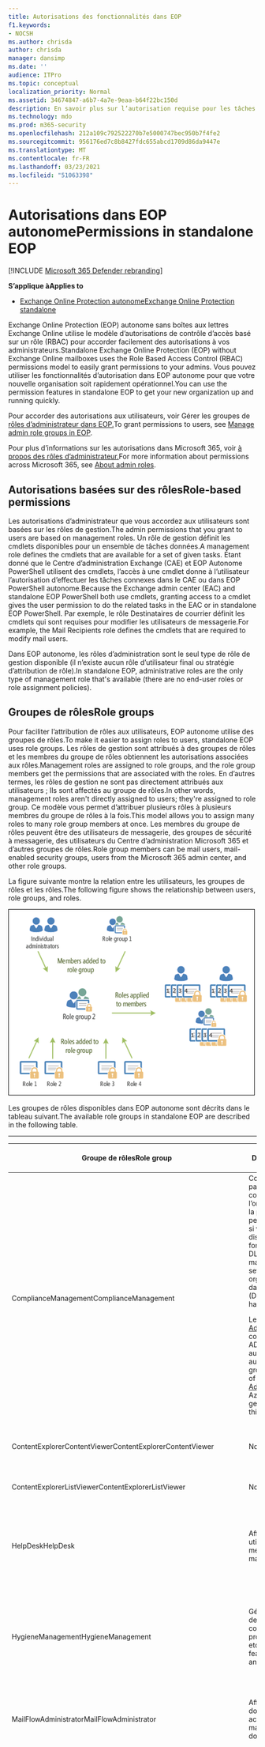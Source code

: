 ```yaml
---
title: Autorisations des fonctionnalités dans EOP
f1.keywords:
- NOCSH
ms.author: chrisda
author: chrisda
manager: dansimp
ms.date: ''
audience: ITPro
ms.topic: conceptual
localization_priority: Normal
ms.assetid: 34674847-a6b7-4a7e-9eaa-b64f22bc150d
description: En savoir plus sur l’autorisation requise pour les tâches dans Exchange Online Protection autonome
ms.technology: mdo
ms.prod: m365-security
ms.openlocfilehash: 212a109c792522270b7e5000747bec950b7f4fe2
ms.sourcegitcommit: 956176ed7c8b8427fdc655abcd1709d86da9447e
ms.translationtype: MT
ms.contentlocale: fr-FR
ms.lasthandoff: 03/23/2021
ms.locfileid: "51063398"
---
```

# <a name="permissions-in-standalone-eop"></a><span data-ttu-id="e8ebd-103">Autorisations dans EOP autonome</span><span class="sxs-lookup"><span data-stu-id="e8ebd-103">Permissions in standalone EOP</span></span>

[!INCLUDE [Microsoft 365 Defender rebranding](../includes/microsoft-defender-for-office.md)]

<span data-ttu-id="e8ebd-104">**S’applique à**</span><span class="sxs-lookup"><span data-stu-id="e8ebd-104">**Applies to**</span></span>
-  [<span data-ttu-id="e8ebd-105">Exchange Online Protection autonome</span><span class="sxs-lookup"><span data-stu-id="e8ebd-105">Exchange Online Protection standalone</span></span>](exchange-online-protection-overview.md)

<span data-ttu-id="e8ebd-106">Exchange Online Protection (EOP) autonome sans boîtes aux lettres Exchange Online utilise le modèle d’autorisations de contrôle d’accès basé sur un rôle (RBAC) pour accorder facilement des autorisations à vos administrateurs.</span><span class="sxs-lookup"><span data-stu-id="e8ebd-106">Standalone Exchange Online Protection (EOP) without Exchange Online mailboxes uses the Role Based Access Control (RBAC) permissions model to easily grant permissions to your admins.</span></span> <span data-ttu-id="e8ebd-107">Vous pouvez utiliser les fonctionnalités d’autorisation dans EOP autonome pour que votre nouvelle organisation soit rapidement opérationnel.</span><span class="sxs-lookup"><span data-stu-id="e8ebd-107">You can use the permission features in standalone EOP to get your new organization up and running quickly.</span></span>

<span data-ttu-id="e8ebd-108">Pour accorder des autorisations aux utilisateurs, voir Gérer les groupes de [rôles d’administrateur dans EOP.](manage-admin-role-group-permissions-in-eop.md)</span><span class="sxs-lookup"><span data-stu-id="e8ebd-108">To grant permissions to users, see [Manage admin role groups in EOP](manage-admin-role-group-permissions-in-eop.md).</span></span>

<span data-ttu-id="e8ebd-109">Pour plus d’informations sur les autorisations dans Microsoft 365, voir [à propos des rôles d’administrateur.](../../admin/add-users/about-admin-roles.md)</span><span class="sxs-lookup"><span data-stu-id="e8ebd-109">For more information about permissions across Microsoft 365, see [About admin roles](../../admin/add-users/about-admin-roles.md).</span></span>

## <a name="role-based-permissions"></a><span data-ttu-id="e8ebd-110">Autorisations basées sur des rôles</span><span class="sxs-lookup"><span data-stu-id="e8ebd-110">Role-based permissions</span></span>

<span data-ttu-id="e8ebd-111">Les autorisations d’administrateur que vous accordez aux utilisateurs sont basées sur les rôles de gestion.</span><span class="sxs-lookup"><span data-stu-id="e8ebd-111">The admin permissions that you grant to users are based on management roles.</span></span> <span data-ttu-id="e8ebd-112">Un rôle de gestion définit les cmdlets disponibles pour un ensemble de tâches données.</span><span class="sxs-lookup"><span data-stu-id="e8ebd-112">A management role defines the cmdlets that are available for a set of given tasks.</span></span> <span data-ttu-id="e8ebd-113">Étant donné que le Centre d’administration Exchange (CAE) et EOP Autonome PowerShell utilisent des cmdlets, l’accès à une cmdlet donne à l’utilisateur l’autorisation d’effectuer les tâches connexes dans le CAE ou dans EOP PowerShell autonome.</span><span class="sxs-lookup"><span data-stu-id="e8ebd-113">Because the Exchange admin center (EAC) and standalone EOP PowerShell both use cmdlets, granting access to a cmdlet gives the user permission to do the related tasks in the EAC or in standalone EOP PowerShell.</span></span> <span data-ttu-id="e8ebd-114">Par exemple, le rôle Destinataires de courrier définit les cmdlets qui sont requises pour modifier les utilisateurs de messagerie.</span><span class="sxs-lookup"><span data-stu-id="e8ebd-114">For example, the Mail Recipients role defines the cmdlets that are required to modify mail users.</span></span>

<span data-ttu-id="e8ebd-115">Dans EOP autonome, les rôles d’administration sont le seul type de rôle de gestion disponible (il n’existe aucun rôle d’utilisateur final ou stratégie d’attribution de rôle).</span><span class="sxs-lookup"><span data-stu-id="e8ebd-115">In standalone EOP, administrative roles are the only type of management role that's available (there are no end-user roles or role assignment policies).</span></span>

## <a name="role-groups"></a><span data-ttu-id="e8ebd-116">Groupes de rôles</span><span class="sxs-lookup"><span data-stu-id="e8ebd-116">Role groups</span></span>

<span data-ttu-id="e8ebd-117">Pour faciliter l’attribution de rôles aux utilisateurs, EOP autonome utilise des groupes de rôles.</span><span class="sxs-lookup"><span data-stu-id="e8ebd-117">To make it easier to assign roles to users, standalone EOP uses role groups.</span></span> <span data-ttu-id="e8ebd-118">Les rôles de gestion sont attribués à des groupes de rôles et les membres du groupe de rôles obtiennent les autorisations associées aux rôles.</span><span class="sxs-lookup"><span data-stu-id="e8ebd-118">Management roles are assigned to role groups, and the role group members get the permissions that are associated with the roles.</span></span> <span data-ttu-id="e8ebd-119">En d’autres termes, les rôles de gestion ne sont pas directement attribués aux utilisateurs ; Ils sont affectés au groupe de rôles.</span><span class="sxs-lookup"><span data-stu-id="e8ebd-119">In other words, management roles aren't directly assigned to users; they're assigned to role group.</span></span> <span data-ttu-id="e8ebd-120">Ce modèle vous permet d’attribuer plusieurs rôles à plusieurs membres du groupe de rôles à la fois.</span><span class="sxs-lookup"><span data-stu-id="e8ebd-120">This model allows you to assign many roles to many role group members at once.</span></span> <span data-ttu-id="e8ebd-121">Les membres du groupe de rôles peuvent être des utilisateurs de messagerie, des groupes de sécurité à messagerie, des utilisateurs du Centre d’administration Microsoft 365 et d’autres groupes de rôles.</span><span class="sxs-lookup"><span data-stu-id="e8ebd-121">Role group members can be mail users, mail-enabled security groups, users from the Microsoft 365 admin center, and other role groups.</span></span>

<span data-ttu-id="e8ebd-122">La figure suivante montre la relation entre les utilisateurs, les groupes de rôles et les rôles.</span><span class="sxs-lookup"><span data-stu-id="e8ebd-122">The following figure shows the relationship between users, role groups, and roles.</span></span>

![Relations des rôles, des groupes de rôles et des membres](../../media/ITPro_Security_RBAC_EXO_SimplifiedRoleGroupRelationship.png)

<span data-ttu-id="e8ebd-124">Les groupes de rôles disponibles dans EOP autonome sont décrits dans le tableau suivant.</span><span class="sxs-lookup"><span data-stu-id="e8ebd-124">The available role groups in standalone EOP are described in the following table.</span></span>

****

|<span data-ttu-id="e8ebd-125">Groupe de rôles</span><span class="sxs-lookup"><span data-stu-id="e8ebd-125">Role group</span></span>|<span data-ttu-id="e8ebd-126">Description</span><span class="sxs-lookup"><span data-stu-id="e8ebd-126">Description</span></span>|<span data-ttu-id="e8ebd-127">Rôles par défaut attribués</span><span class="sxs-lookup"><span data-stu-id="e8ebd-127">Default roles assigned</span></span>|
|---|---|---|
|<span data-ttu-id="e8ebd-128">ComplianceManagement</span><span class="sxs-lookup"><span data-stu-id="e8ebd-128">ComplianceManagement</span></span>|<span data-ttu-id="e8ebd-129">Configurez et gérez les paramètres de conformité au sein de l’organisation, y compris la protection contre la perte de données (DLP) si votre abonnement dispose de fonctionnalités DLP.</span><span class="sxs-lookup"><span data-stu-id="e8ebd-129">Configure and manage compliance settings within the organization, including data loss prevention (DLP) if your subscription has DLP capabilities.</span></span> <p> <span data-ttu-id="e8ebd-130">Les membres du [rôle Administrateur de](/azure/active-directory/users-groups-roles/directory-assign-admin-roles#compliance-administrator) conformité dans Azure AD obtiennent automatiquement les autorisations de ce groupe de rôles.</span><span class="sxs-lookup"><span data-stu-id="e8ebd-130">Members of the [Compliance Administrator](/azure/active-directory/users-groups-roles/directory-assign-admin-roles#compliance-administrator) role in Azure AD automatically get the permissions of this role group.</span></span>|<span data-ttu-id="e8ebd-131">Journaux d’audit</span><span class="sxs-lookup"><span data-stu-id="e8ebd-131">Audit Logs</span></span> <p> <span data-ttu-id="e8ebd-132">Administration de la conformité</span><span class="sxs-lookup"><span data-stu-id="e8ebd-132">Compliance Administration</span></span> <p> <span data-ttu-id="e8ebd-133">Gestion des droits relatifs à l’information</span><span class="sxs-lookup"><span data-stu-id="e8ebd-133">Information Rights Management</span></span> <p> <span data-ttu-id="e8ebd-134">Gestion de la rétention</span><span class="sxs-lookup"><span data-stu-id="e8ebd-134">Retention Management</span></span> <p> <span data-ttu-id="e8ebd-135">Journaux d'audit en affichage seul</span><span class="sxs-lookup"><span data-stu-id="e8ebd-135">View-Only Audit Logs</span></span> <p> <span data-ttu-id="e8ebd-136">Afficher uniquement la configuration</span><span class="sxs-lookup"><span data-stu-id="e8ebd-136">View-Only Configuration</span></span> <p> <span data-ttu-id="e8ebd-137">Afficher uniquement les destinataires</span><span class="sxs-lookup"><span data-stu-id="e8ebd-137">View-Only Recipients</span></span>|
|<span data-ttu-id="e8ebd-138">ContentExplorerContentViewer</span><span class="sxs-lookup"><span data-stu-id="e8ebd-138">ContentExplorerContentViewer</span></span>|<span data-ttu-id="e8ebd-139">Non utilisé.</span><span class="sxs-lookup"><span data-stu-id="e8ebd-139">Not used.</span></span>|<span data-ttu-id="e8ebd-140">Visionneuse de contenu de classification des données</span><span class="sxs-lookup"><span data-stu-id="e8ebd-140">Data Classification Content Viewer</span></span>|
|<span data-ttu-id="e8ebd-141">ContentExplorerListViewer</span><span class="sxs-lookup"><span data-stu-id="e8ebd-141">ContentExplorerListViewer</span></span>|<span data-ttu-id="e8ebd-142">Non utilisé.</span><span class="sxs-lookup"><span data-stu-id="e8ebd-142">Not used.</span></span>|<span data-ttu-id="e8ebd-143">Visionneuse de listes de classification des données</span><span class="sxs-lookup"><span data-stu-id="e8ebd-143">Data Classification List Viewer</span></span>|
|<span data-ttu-id="e8ebd-144">HelpDesk</span><span class="sxs-lookup"><span data-stu-id="e8ebd-144">HelpDesk</span></span>|<span data-ttu-id="e8ebd-145">Afficher et gérer les utilisateurs de messagerie.</span><span class="sxs-lookup"><span data-stu-id="e8ebd-145">View and manage mail users.</span></span>|<span data-ttu-id="e8ebd-146">Réinitialiser le mot de passe</span><span class="sxs-lookup"><span data-stu-id="e8ebd-146">Reset Password</span></span> <p> <span data-ttu-id="e8ebd-147">Options utilisateur</span><span class="sxs-lookup"><span data-stu-id="e8ebd-147">User Options</span></span> <p> <span data-ttu-id="e8ebd-148">Afficher uniquement les destinataires</span><span class="sxs-lookup"><span data-stu-id="e8ebd-148">View-Only Recipients</span></span>|
|<span data-ttu-id="e8ebd-149">HygieneManagement</span><span class="sxs-lookup"><span data-stu-id="e8ebd-149">HygieneManagement</span></span>|<span data-ttu-id="e8ebd-150">Gérer les fonctionnalités de protection (anti-courrier indésirable, anti-programme malveillant, etc.).</span><span class="sxs-lookup"><span data-stu-id="e8ebd-150">Manage protection features (anti-spam, anti-malware, etc.).</span></span>|<span data-ttu-id="e8ebd-151">Hygiène de transport</span><span class="sxs-lookup"><span data-stu-id="e8ebd-151">Transport Hygiene</span></span> <p> <span data-ttu-id="e8ebd-152">Afficher uniquement la configuration</span><span class="sxs-lookup"><span data-stu-id="e8ebd-152">View-Only Configuration</span></span> <p> <span data-ttu-id="e8ebd-153">Afficher uniquement les destinataires</span><span class="sxs-lookup"><span data-stu-id="e8ebd-153">View-Only Recipients</span></span>|
|<span data-ttu-id="e8ebd-154">MailFlowAdministrator</span><span class="sxs-lookup"><span data-stu-id="e8ebd-154">MailFlowAdministrator</span></span>|<span data-ttu-id="e8ebd-155">Afficher et gérer les domaines et connecteurs acceptés</span><span class="sxs-lookup"><span data-stu-id="e8ebd-155">View and manage accepted domains and connectors</span></span>|<span data-ttu-id="e8ebd-156">Domaines distants et acceptés</span><span class="sxs-lookup"><span data-stu-id="e8ebd-156">Remote and Accepted Domains</span></span> <p> <span data-ttu-id="e8ebd-157">Afficher uniquement les destinataires</span><span class="sxs-lookup"><span data-stu-id="e8ebd-157">View-Only Recipients</span></span>|
|<span data-ttu-id="e8ebd-158">OrganizationManagement</span><span class="sxs-lookup"><span data-stu-id="e8ebd-158">OrganizationManagement</span></span>|<span data-ttu-id="e8ebd-159">Accès administrateur à l’ensemble de l’organisation et possibilité d’effectuer presque n’importe quelle tâche.</span><span class="sxs-lookup"><span data-stu-id="e8ebd-159">Admin access to the entire organization and the ability to perform almost any task.</span></span> <p> <span data-ttu-id="e8ebd-160">Les membres du [rôle Administrateur général](/azure/active-directory/users-groups-roles/directory-assign-admin-roles#global-administrator--company-administrator) dans Azure AD obtiennent automatiquement les autorisations de ce groupe de rôles.</span><span class="sxs-lookup"><span data-stu-id="e8ebd-160">Members of the [Global Administrator](/azure/active-directory/users-groups-roles/directory-assign-admin-roles#global-administrator--company-administrator) role in Azure AD automatically get the permissions of this role group.</span></span> <p> <span data-ttu-id="e8ebd-161">**Important**: étant donné que le groupe de rôles OrganizationManagement est un rôle puissant, seuls les utilisateurs qui effectuent des tâches administratives au niveau de l’organisation doivent être membres de ce groupe de rôles.</span><span class="sxs-lookup"><span data-stu-id="e8ebd-161">**Important**: Because the OrganizationManagement role group is a powerful role, only users that perform organizational-level administrative tasks should be members of this role group.</span></span>|<span data-ttu-id="e8ebd-162">AntiMalware</span><span class="sxs-lookup"><span data-stu-id="e8ebd-162">AntiMalware</span></span> <p> <span data-ttu-id="e8ebd-163">AntiSpam</span><span class="sxs-lookup"><span data-stu-id="e8ebd-163">AntiSpam</span></span> <p> <span data-ttu-id="e8ebd-164">Journaux d’audit</span><span class="sxs-lookup"><span data-stu-id="e8ebd-164">Audit Logs</span></span> <p> <span data-ttu-id="e8ebd-165">Administrateur de conformité</span><span class="sxs-lookup"><span data-stu-id="e8ebd-165">Compliance Administrator</span></span> <p> <span data-ttu-id="e8ebd-166">Groupes de distribution dynamique</span><span class="sxs-lookup"><span data-stu-id="e8ebd-166">Distribution Groups</span></span> <p> <span data-ttu-id="e8ebd-167">Gestion des droits relatifs à l’information</span><span class="sxs-lookup"><span data-stu-id="e8ebd-167">Information Rights Management</span></span> <p> <span data-ttu-id="e8ebd-168">Création de destinataires de message</span><span class="sxs-lookup"><span data-stu-id="e8ebd-168">Mail Recipient Creation</span></span> <p> <span data-ttu-id="e8ebd-169">Destinataires de message</span><span class="sxs-lookup"><span data-stu-id="e8ebd-169">Mail Recipients</span></span> <p> <span data-ttu-id="e8ebd-170">Suivi de messages</span><span class="sxs-lookup"><span data-stu-id="e8ebd-170">Message Tracking</span></span> <p> <span data-ttu-id="e8ebd-171">Migration</span><span class="sxs-lookup"><span data-stu-id="e8ebd-171">Migration</span></span> <p> <span data-ttu-id="e8ebd-172">Accès au client de l’organisation</span><span class="sxs-lookup"><span data-stu-id="e8ebd-172">Organization Client Access</span></span> <p> <span data-ttu-id="e8ebd-173">Configuration de l’organisation</span><span class="sxs-lookup"><span data-stu-id="e8ebd-173">Organization Configuration</span></span> <p> <span data-ttu-id="e8ebd-174">Paramètres de transport de l’organisation</span><span class="sxs-lookup"><span data-stu-id="e8ebd-174">Organization Transport Settings</span></span> <p> <span data-ttu-id="e8ebd-175">Quarantaine</span><span class="sxs-lookup"><span data-stu-id="e8ebd-175">Quarantine</span></span> <p> <span data-ttu-id="e8ebd-176">Stratégies de destinataire</span><span class="sxs-lookup"><span data-stu-id="e8ebd-176">Recipient Policies</span></span> <p> <span data-ttu-id="e8ebd-177">Domaines distants et acceptés</span><span class="sxs-lookup"><span data-stu-id="e8ebd-177">Remote and Accepted Domains</span></span> <p> <span data-ttu-id="e8ebd-178">Réinitialiser le mot de passe</span><span class="sxs-lookup"><span data-stu-id="e8ebd-178">Reset Password</span></span> <p> <span data-ttu-id="e8ebd-179">Gestion de la rétention</span><span class="sxs-lookup"><span data-stu-id="e8ebd-179">Retention Management</span></span> <p> <span data-ttu-id="e8ebd-180">Gestion des rôles</span><span class="sxs-lookup"><span data-stu-id="e8ebd-180">Role Management</span></span> <p> <span data-ttu-id="e8ebd-181">Administrateur de sécurité</span><span class="sxs-lookup"><span data-stu-id="e8ebd-181">Security Administrator</span></span> <p> <span data-ttu-id="e8ebd-182">Création et appartenance à un groupe de sécurité</span><span class="sxs-lookup"><span data-stu-id="e8ebd-182">Security Group Creation and Membership</span></span> <p> <span data-ttu-id="e8ebd-183">Lecteur de sécurité</span><span class="sxs-lookup"><span data-stu-id="e8ebd-183">Security Reader</span></span> <p> <span data-ttu-id="e8ebd-184">Administrateur d’étiquette de niveau de sensibilité</span><span class="sxs-lookup"><span data-stu-id="e8ebd-184">Sensitivity Label Administrator</span></span> <p> <span data-ttu-id="e8ebd-185">Surveillance</span><span class="sxs-lookup"><span data-stu-id="e8ebd-185">Supervision</span></span> <p> <span data-ttu-id="e8ebd-186">Hygiène de transport</span><span class="sxs-lookup"><span data-stu-id="e8ebd-186">Transport Hygiene</span></span> <p> <span data-ttu-id="e8ebd-187">Règles de transport</span><span class="sxs-lookup"><span data-stu-id="e8ebd-187">Transport Rules</span></span> <p> <span data-ttu-id="e8ebd-188">Options utilisateur</span><span class="sxs-lookup"><span data-stu-id="e8ebd-188">User Options</span></span> <p> <span data-ttu-id="e8ebd-189">View-Only anti-programme malveillant</span><span class="sxs-lookup"><span data-stu-id="e8ebd-189">View-Only AntiMalware</span></span> <p> <span data-ttu-id="e8ebd-190">View-Only AntiSpam</span><span class="sxs-lookup"><span data-stu-id="e8ebd-190">View-Only AntiSpam</span></span> <p> <span data-ttu-id="e8ebd-191">Journaux d'audit en affichage seul</span><span class="sxs-lookup"><span data-stu-id="e8ebd-191">View-Only Audit Logs</span></span> <p> <span data-ttu-id="e8ebd-192">Afficher uniquement la configuration</span><span class="sxs-lookup"><span data-stu-id="e8ebd-192">View-Only Configuration</span></span> <p> <span data-ttu-id="e8ebd-193">View-Only quarantaine</span><span class="sxs-lookup"><span data-stu-id="e8ebd-193">View-Only Quarantine</span></span> <p> <span data-ttu-id="e8ebd-194">Afficher uniquement les destinataires</span><span class="sxs-lookup"><span data-stu-id="e8ebd-194">View-Only Recipients</span></span> <p> <span data-ttu-id="e8ebd-195">View-Only Threat Intelligence</span><span class="sxs-lookup"><span data-stu-id="e8ebd-195">View-Only Threat Intelligence</span></span>|
|<span data-ttu-id="e8ebd-196">QuarantineAdministrator</span><span class="sxs-lookup"><span data-stu-id="e8ebd-196">QuarantineAdministrator</span></span>|<span data-ttu-id="e8ebd-197">Gérer les messages mis en quarantaine pour tous les destinataires.</span><span class="sxs-lookup"><span data-stu-id="e8ebd-197">Manage quarantined messages for all recipients.</span></span>|<span data-ttu-id="e8ebd-198">Quarantaine</span><span class="sxs-lookup"><span data-stu-id="e8ebd-198">Quarantine</span></span>|
|<span data-ttu-id="e8ebd-199">RecipientManagement</span><span class="sxs-lookup"><span data-stu-id="e8ebd-199">RecipientManagement</span></span>|<span data-ttu-id="e8ebd-200">Créer, gérer et supprimer des objets destinataire dans l’organisation.</span><span class="sxs-lookup"><span data-stu-id="e8ebd-200">Create, manage, and remove recipient objects in the organization.</span></span>|<span data-ttu-id="e8ebd-201">Groupes de distribution dynamique</span><span class="sxs-lookup"><span data-stu-id="e8ebd-201">Distribution Groups</span></span> <p> <span data-ttu-id="e8ebd-202">Création de destinataires de message</span><span class="sxs-lookup"><span data-stu-id="e8ebd-202">Mail Recipient Creation</span></span> <p> <span data-ttu-id="e8ebd-203">Destinataires de message</span><span class="sxs-lookup"><span data-stu-id="e8ebd-203">Mail Recipients</span></span> <p> <span data-ttu-id="e8ebd-204">Suivi de messages</span><span class="sxs-lookup"><span data-stu-id="e8ebd-204">Message Tracking</span></span> <p> <span data-ttu-id="e8ebd-205">Migration</span><span class="sxs-lookup"><span data-stu-id="e8ebd-205">Migration</span></span> <p> <span data-ttu-id="e8ebd-206">Stratégies de destinataire</span><span class="sxs-lookup"><span data-stu-id="e8ebd-206">Recipient Policies</span></span> <p> <span data-ttu-id="e8ebd-207">Réinitialiser le mot de passe</span><span class="sxs-lookup"><span data-stu-id="e8ebd-207">Reset Password</span></span>|
|<span data-ttu-id="e8ebd-208">RecordsManagement</span><span class="sxs-lookup"><span data-stu-id="e8ebd-208">RecordsManagement</span></span>|<span data-ttu-id="e8ebd-209">Configurer les fonctionnalités de conformité, telles que les balises de stratégie de rétention, les classifications des messages et les règles de flux de messagerie (également appelées règles de transport).</span><span class="sxs-lookup"><span data-stu-id="e8ebd-209">Configure compliance features, such as retention policy tags, message classifications, and mail flow rules (also known as transport rules).</span></span>|<span data-ttu-id="e8ebd-210">Suivi de messages</span><span class="sxs-lookup"><span data-stu-id="e8ebd-210">Message Tracking</span></span> <p> <span data-ttu-id="e8ebd-211">Gestion de la rétention</span><span class="sxs-lookup"><span data-stu-id="e8ebd-211">Retention Management</span></span> <p> <span data-ttu-id="e8ebd-212">Règles de transport</span><span class="sxs-lookup"><span data-stu-id="e8ebd-212">Transport Rules</span></span>|
|<span data-ttu-id="e8ebd-213">SecurityAdministrator</span><span class="sxs-lookup"><span data-stu-id="e8ebd-213">SecurityAdministrator</span></span>|<span data-ttu-id="e8ebd-214">Configurez tous les aspects de la protection dans l’organisation (anti-courrier indésirable, anti-programme malveillant, anti-usurpation d’adresse, mise en quarantaine, etc.).</span><span class="sxs-lookup"><span data-stu-id="e8ebd-214">Configure all aspects of protection in the organization (anti-spam, anti-malware, anti-spoofing, quarantine, etc.).</span></span> <p> <span data-ttu-id="e8ebd-215">Les membres du [rôle Administrateur de](/azure/active-directory/users-groups-roles/directory-assign-admin-roles#security-administrator) la sécurité dans Azure AD obtiennent automatiquement les autorisations de ce groupe de rôles.</span><span class="sxs-lookup"><span data-stu-id="e8ebd-215">Members of the [Security Administrator](/azure/active-directory/users-groups-roles/directory-assign-admin-roles#security-administrator) role in Azure AD automatically get the permissions of this role group.</span></span>|<span data-ttu-id="e8ebd-216">AntiMalware</span><span class="sxs-lookup"><span data-stu-id="e8ebd-216">AntiMalware</span></span> <p> <span data-ttu-id="e8ebd-217">AntiSpam</span><span class="sxs-lookup"><span data-stu-id="e8ebd-217">AntiSpam</span></span> <p> <span data-ttu-id="e8ebd-218">Journaux d’audit</span><span class="sxs-lookup"><span data-stu-id="e8ebd-218">Audit Logs</span></span> <p> <span data-ttu-id="e8ebd-219">Quarantaine</span><span class="sxs-lookup"><span data-stu-id="e8ebd-219">Quarantine</span></span> <p> <span data-ttu-id="e8ebd-220">Administrateur de sécurité</span><span class="sxs-lookup"><span data-stu-id="e8ebd-220">Security Administrator</span></span> <p> <span data-ttu-id="e8ebd-221">Administrateur d’étiquette de niveau de sensibilité</span><span class="sxs-lookup"><span data-stu-id="e8ebd-221">Sensitivity Label Administrator</span></span> <p> <span data-ttu-id="e8ebd-222">View-Only anti-programme malveillant</span><span class="sxs-lookup"><span data-stu-id="e8ebd-222">View-Only AntiMalware</span></span> <p> <span data-ttu-id="e8ebd-223">View-Only AntiSpam</span><span class="sxs-lookup"><span data-stu-id="e8ebd-223">View-Only AntiSpam</span></span> <p> <span data-ttu-id="e8ebd-224">Journaux d'audit en affichage seul</span><span class="sxs-lookup"><span data-stu-id="e8ebd-224">View-Only Audit Logs</span></span> <p> <span data-ttu-id="e8ebd-225">View-Only quarantaine</span><span class="sxs-lookup"><span data-stu-id="e8ebd-225">View-Only Quarantine</span></span> <p> <span data-ttu-id="e8ebd-226">View-Only Threat Intelligence</span><span class="sxs-lookup"><span data-stu-id="e8ebd-226">View-Only Threat Intelligence</span></span>|
|<span data-ttu-id="e8ebd-227">SecurityReader</span><span class="sxs-lookup"><span data-stu-id="e8ebd-227">SecurityReader</span></span>|<span data-ttu-id="e8ebd-228">Accès en affichage seul à tous les aspects de la protection de l’organisation (anti-courrier indésirable, anti-programme malveillant, détection d’usurpation d’adresse, mise en quarantaine, etc.).</span><span class="sxs-lookup"><span data-stu-id="e8ebd-228">View-only access to all aspects of protection in the organization (anti-spam, anti-malware, anti-spoofing, quarantine, etc.).</span></span> <p> <span data-ttu-id="e8ebd-229">Les membres du [rôle Lecteur de](/azure/active-directory/users-groups-roles/directory-assign-admin-roles#security-reader) sécurité dans Azure AD obtiennent automatiquement les autorisations de ce groupe de rôles.</span><span class="sxs-lookup"><span data-stu-id="e8ebd-229">Members of the [Security Reader](/azure/active-directory/users-groups-roles/directory-assign-admin-roles#security-reader) role in Azure AD automatically get the permissions of this role group.</span></span>|<span data-ttu-id="e8ebd-230">Lecteur de sécurité</span><span class="sxs-lookup"><span data-stu-id="e8ebd-230">Security Reader</span></span> <p> <span data-ttu-id="e8ebd-231">View-Only anti-programme malveillant</span><span class="sxs-lookup"><span data-stu-id="e8ebd-231">View-Only AntiMalware</span></span> <p> <span data-ttu-id="e8ebd-232">View-Only AntiSpam</span><span class="sxs-lookup"><span data-stu-id="e8ebd-232">View-Only AntiSpam</span></span> <p> <span data-ttu-id="e8ebd-233">View-Only quarantaine</span><span class="sxs-lookup"><span data-stu-id="e8ebd-233">View-Only Quarantine</span></span> <p> <span data-ttu-id="e8ebd-234">View-Only Threat Intelligence</span><span class="sxs-lookup"><span data-stu-id="e8ebd-234">View-Only Threat Intelligence</span></span>|
|<span data-ttu-id="e8ebd-235">TenantAdmins</span><span class="sxs-lookup"><span data-stu-id="e8ebd-235">TenantAdmins</span></span>|<span data-ttu-id="e8ebd-236">L’appartenance à ce groupe de rôles est synchronisée entre les services et gérée de manière centralisée.</span><span class="sxs-lookup"><span data-stu-id="e8ebd-236">Membership in this role group is synchronized across services and managed centrally.</span></span> <span data-ttu-id="e8ebd-237">Par défaut, aucun rôle n’est attribué à ce groupe de rôles.</span><span class="sxs-lookup"><span data-stu-id="e8ebd-237">By default, this role group is not assigned any roles.</span></span> <span data-ttu-id="e8ebd-238">Toutefois, il sera membre du groupe de rôles Gestion de l’organisation et héritera de ces autorisations.</span><span class="sxs-lookup"><span data-stu-id="e8ebd-238">However, it will be a member of the Organization Management role group and will inherit those permissions.</span></span>|<span data-ttu-id="e8ebd-239">aucune</span><span class="sxs-lookup"><span data-stu-id="e8ebd-239">none</span></span>|
|<span data-ttu-id="e8ebd-240">ViewOnlyOrganizationManagement</span><span class="sxs-lookup"><span data-stu-id="e8ebd-240">ViewOnlyOrganizationManagement</span></span>|<span data-ttu-id="e8ebd-241">Afficher les objets destinataire, protection et configuration et leurs propriétés dans l’organisation.</span><span class="sxs-lookup"><span data-stu-id="e8ebd-241">View recipient, protection, and configuration objects and their properties in the organization.</span></span>|<span data-ttu-id="e8ebd-242">Administrateur de conformité</span><span class="sxs-lookup"><span data-stu-id="e8ebd-242">Compliance Administrator</span></span> <p> <span data-ttu-id="e8ebd-243">Administrateur de sécurité</span><span class="sxs-lookup"><span data-stu-id="e8ebd-243">Security Administrator</span></span> <p> <span data-ttu-id="e8ebd-244">Lecteur de sécurité</span><span class="sxs-lookup"><span data-stu-id="e8ebd-244">Security Reader</span></span> <p> <span data-ttu-id="e8ebd-245">Administrateur d’étiquette de niveau de sensibilité</span><span class="sxs-lookup"><span data-stu-id="e8ebd-245">Sensitivity Label Administrator</span></span> <p> <span data-ttu-id="e8ebd-246">Afficher uniquement la configuration</span><span class="sxs-lookup"><span data-stu-id="e8ebd-246">View-Only Configuration</span></span> <p> <span data-ttu-id="e8ebd-247">Afficher uniquement les destinataires</span><span class="sxs-lookup"><span data-stu-id="e8ebd-247">View-Only Recipients</span></span>|
|

<span data-ttu-id="e8ebd-248">Si vous travaillez dans une petite organisation qui ne compte que quelques administrateurs, vous devrez peut-être ajouter ces utilisateurs au groupe de rôles Gestion de l’organisation uniquement et vous n’aurez peut-être jamais besoin d’utiliser les autres groupes de rôles.</span><span class="sxs-lookup"><span data-stu-id="e8ebd-248">If you work in a small organization that has only a few admins, you might need to add those users to the Organization Management role group only, and you may never need to use the other role groups.</span></span> <span data-ttu-id="e8ebd-249">Si vous travaillez dans une organisation de grande taille, vous pouvez avoir des administrateurs qui effectuent des tâches spécifiques, telles que la configuration du destinataire.</span><span class="sxs-lookup"><span data-stu-id="e8ebd-249">If you work in a larger organization, you might have admins who perform specific tasks, such as recipient configuration.</span></span> <span data-ttu-id="e8ebd-250">Dans ce cas, vous pouvez ajouter un administrateur au groupe de rôles Gestion des destinataires et un autre administrateur au groupe de rôles Gestion de l’organisation.</span><span class="sxs-lookup"><span data-stu-id="e8ebd-250">In those cases, you might add one admin to the Recipient Management role group, and another admin to the Organization Management role group.</span></span> <span data-ttu-id="e8ebd-251">Ces administrateurs peuvent alors gérer leurs domaines spécifiques, mais ils ne sont pas autorisés à gérer les domaines dont ils ne sont pas responsables.</span><span class="sxs-lookup"><span data-stu-id="e8ebd-251">Those admins can then manage their specific areas, but they won't have permissions to manage areas they're not responsible for.</span></span>

<span data-ttu-id="e8ebd-252">Si les groupes de rôles intégrés dans Exchange Online ne correspondent pas à la fonction de vos administrateurs, vous pouvez créer des groupes de rôles y ajouter des rôles.</span><span class="sxs-lookup"><span data-stu-id="e8ebd-252">If the built-in role groups in Exchange Online don't match the job function of your administrators, you can create role groups and add roles to them.</span></span> <span data-ttu-id="e8ebd-253">Pour plus d’informations, voir [Gérer les groupes de rôles dans EOP autonome.](manage-admin-role-group-permissions-in-eop.md)</span><span class="sxs-lookup"><span data-stu-id="e8ebd-253">For more information, see [Manage role groups in standalone EOP](manage-admin-role-group-permissions-in-eop.md).</span></span>

## <a name="roles"></a><span data-ttu-id="e8ebd-254">Rôles</span><span class="sxs-lookup"><span data-stu-id="e8ebd-254">Roles</span></span>

<span data-ttu-id="e8ebd-255">Les rôles intégrés disponibles dans EOP autonome sont décrits dans le tableau suivant.</span><span class="sxs-lookup"><span data-stu-id="e8ebd-255">The built-in roles that are available in standalone EOP are described in the following table.</span></span>

****

|<span data-ttu-id="e8ebd-256">Role\*\*</span><span class="sxs-lookup"><span data-stu-id="e8ebd-256">Role\*\*</span></span>|<span data-ttu-id="e8ebd-257">Description</span><span class="sxs-lookup"><span data-stu-id="e8ebd-257">Description</span></span>|<span data-ttu-id="e8ebd-258">Attributions de groupe de rôles par défaut</span><span class="sxs-lookup"><span data-stu-id="e8ebd-258">Default role group assignments</span></span>|
|---|---|---|
|<span data-ttu-id="e8ebd-259">AntiMalware</span><span class="sxs-lookup"><span data-stu-id="e8ebd-259">AntiMalware</span></span>|<span data-ttu-id="e8ebd-260">Afficher et modifier la configuration et les rapports pour les fonctionnalités anti-programme malveillant.</span><span class="sxs-lookup"><span data-stu-id="e8ebd-260">View and modify the configuration and reports for anti-malware features.</span></span>|<span data-ttu-id="e8ebd-261">OrganizationManagement</span><span class="sxs-lookup"><span data-stu-id="e8ebd-261">OrganizationManagement</span></span> <p> <span data-ttu-id="e8ebd-262">SecurityAdministrator</span><span class="sxs-lookup"><span data-stu-id="e8ebd-262">SecurityAdministrator</span></span>|
|<span data-ttu-id="e8ebd-263">AntiSpam</span><span class="sxs-lookup"><span data-stu-id="e8ebd-263">AntiSpam</span></span>|<span data-ttu-id="e8ebd-264">Afficher et modifier la configuration et les rapports pour les fonctionnalités anti-courrier indésirable.</span><span class="sxs-lookup"><span data-stu-id="e8ebd-264">View and modify the configuration and reports for anti-spam features.</span></span>|<span data-ttu-id="e8ebd-265">OrganizationManagement</span><span class="sxs-lookup"><span data-stu-id="e8ebd-265">OrganizationManagement</span></span> <p> <span data-ttu-id="e8ebd-266">SecurityAdministrator</span><span class="sxs-lookup"><span data-stu-id="e8ebd-266">SecurityAdministrator</span></span>|
|<span data-ttu-id="e8ebd-267">Journaux d’audit</span><span class="sxs-lookup"><span data-stu-id="e8ebd-267">Audit Logs</span></span>|<span data-ttu-id="e8ebd-268">Recherchez le journal d’audit de l’administrateur et affichez les résultats.</span><span class="sxs-lookup"><span data-stu-id="e8ebd-268">Search the administrator audit log and view the results.</span></span>|<span data-ttu-id="e8ebd-269">ComplianceManagement</span><span class="sxs-lookup"><span data-stu-id="e8ebd-269">ComplianceManagement</span></span> <p> <span data-ttu-id="e8ebd-270">OrganizationManagement</span><span class="sxs-lookup"><span data-stu-id="e8ebd-270">OrganizationManagement</span></span> <p> <span data-ttu-id="e8ebd-271">SecurityAdministrator</span><span class="sxs-lookup"><span data-stu-id="e8ebd-271">SecurityAdministrator</span></span>|
|<span data-ttu-id="e8ebd-272">Administrateur de conformité<sup>\*</sup></span><span class="sxs-lookup"><span data-stu-id="e8ebd-272">Compliance Administrator<sup>\*</sup></span></span>||<span data-ttu-id="e8ebd-273">ComplianceManagement</span><span class="sxs-lookup"><span data-stu-id="e8ebd-273">ComplianceManagement</span></span> <p> <span data-ttu-id="e8ebd-274">OrganizationManagement</span><span class="sxs-lookup"><span data-stu-id="e8ebd-274">OrganizationManagement</span></span> <p> <span data-ttu-id="e8ebd-275">ViewOnlyOrganizationManagement</span><span class="sxs-lookup"><span data-stu-id="e8ebd-275">ViewOnlyOrganizationManagement</span></span>|
|<span data-ttu-id="e8ebd-276">Visionneuse de contenu de classification des données<sup>\*</sup></span><span class="sxs-lookup"><span data-stu-id="e8ebd-276">Data Classification Content Viewer<sup>\*</sup></span></span>||<span data-ttu-id="e8ebd-277">ContentExplorerContentViewer</span><span class="sxs-lookup"><span data-stu-id="e8ebd-277">ContentExplorerContentViewer</span></span>|
|<span data-ttu-id="e8ebd-278">Visionneuse de listes de classification des données<sup>\*</sup></span><span class="sxs-lookup"><span data-stu-id="e8ebd-278">Data Classification List Viewer<sup>\*</sup></span></span>||
|<span data-ttu-id="e8ebd-279">Groupes de distribution dynamique</span><span class="sxs-lookup"><span data-stu-id="e8ebd-279">Distribution Groups</span></span>|<span data-ttu-id="e8ebd-280">Créer et gérer tous les groupes de distribution, les groupes de sécurité à messagerie et les membres.</span><span class="sxs-lookup"><span data-stu-id="e8ebd-280">Create and manage all distribution groups, mail-enabled security groups, and members.</span></span>|<span data-ttu-id="e8ebd-281">OrganizationManagement</span><span class="sxs-lookup"><span data-stu-id="e8ebd-281">OrganizationManagement</span></span> <p> <span data-ttu-id="e8ebd-282">RecipientManagement</span><span class="sxs-lookup"><span data-stu-id="e8ebd-282">RecipientManagement</span></span>|
|<span data-ttu-id="e8ebd-283">Gestion des droits de l’information<sup>\*</sup></span><span class="sxs-lookup"><span data-stu-id="e8ebd-283">Information Rights Management<sup>\*</sup></span></span>||<span data-ttu-id="e8ebd-284">ComplianceManagement</span><span class="sxs-lookup"><span data-stu-id="e8ebd-284">ComplianceManagement</span></span> <p> <span data-ttu-id="e8ebd-285">OrganizationManagement</span><span class="sxs-lookup"><span data-stu-id="e8ebd-285">OrganizationManagement</span></span>|
|<span data-ttu-id="e8ebd-286">Création de destinataires de message</span><span class="sxs-lookup"><span data-stu-id="e8ebd-286">Mail Recipient Creation</span></span>|<span data-ttu-id="e8ebd-287">Créez et supprimez des utilisateurs de messagerie.</span><span class="sxs-lookup"><span data-stu-id="e8ebd-287">Create and remove mail users.</span></span>|<span data-ttu-id="e8ebd-288">OrganizationManagement</span><span class="sxs-lookup"><span data-stu-id="e8ebd-288">OrganizationManagement</span></span> <p> <span data-ttu-id="e8ebd-289">RecipientManagement</span><span class="sxs-lookup"><span data-stu-id="e8ebd-289">RecipientManagement</span></span>|
|<span data-ttu-id="e8ebd-290">Destinataires de message</span><span class="sxs-lookup"><span data-stu-id="e8ebd-290">Mail Recipients</span></span>|<span data-ttu-id="e8ebd-291">Modifier les utilisateurs de messagerie existants.</span><span class="sxs-lookup"><span data-stu-id="e8ebd-291">Modify existing mail users.</span></span>|<span data-ttu-id="e8ebd-292">OrganizationManagement</span><span class="sxs-lookup"><span data-stu-id="e8ebd-292">OrganizationManagement</span></span> <p> <span data-ttu-id="e8ebd-293">RecipientManagement</span><span class="sxs-lookup"><span data-stu-id="e8ebd-293">RecipientManagement</span></span>|
|<span data-ttu-id="e8ebd-294">Suivi des messages<sup>\*</sup></span><span class="sxs-lookup"><span data-stu-id="e8ebd-294">Message Tracking<sup>\*</sup></span></span>||<span data-ttu-id="e8ebd-295">OrganizationManagement</span><span class="sxs-lookup"><span data-stu-id="e8ebd-295">OrganizationManagement</span></span> <p> <span data-ttu-id="e8ebd-296">RecipientManagement</span><span class="sxs-lookup"><span data-stu-id="e8ebd-296">RecipientManagement</span></span> <p> <span data-ttu-id="e8ebd-297">Gestion des enregistrements</span><span class="sxs-lookup"><span data-stu-id="e8ebd-297">Records Management</span></span>|
|<span data-ttu-id="e8ebd-298">Migration<sup>\*</sup></span><span class="sxs-lookup"><span data-stu-id="e8ebd-298">Migration<sup>\*</sup></span></span>||<span data-ttu-id="e8ebd-299">OrganizationManagement</span><span class="sxs-lookup"><span data-stu-id="e8ebd-299">OrganizationManagement</span></span> <p> <span data-ttu-id="e8ebd-300">RecipientManagement</span><span class="sxs-lookup"><span data-stu-id="e8ebd-300">RecipientManagement</span></span>|
|<span data-ttu-id="e8ebd-301">MyBaseOptions</span><span class="sxs-lookup"><span data-stu-id="e8ebd-301">MyBaseOptions</span></span>|<span data-ttu-id="e8ebd-302">Permet aux utilisateurs d’afficher leurs propres messages mis en quarantaine.</span><span class="sxs-lookup"><span data-stu-id="e8ebd-302">Allows users to view their own quarantined messages.</span></span> <p> <span data-ttu-id="e8ebd-303">Ce rôle est automatiquement attribué aux utilisateurs et vous ne pouvez pas l’attribuer manuellement.</span><span class="sxs-lookup"><span data-stu-id="e8ebd-303">This role is automatically assigned to users, and you can't assign it manually.</span></span>|<span data-ttu-id="e8ebd-304">aucune</span><span class="sxs-lookup"><span data-stu-id="e8ebd-304">none</span></span>|
|<span data-ttu-id="e8ebd-305">Accès au client de l’organisation<sup>\*</sup></span><span class="sxs-lookup"><span data-stu-id="e8ebd-305">Organization Client Access<sup>\*</sup></span></span>||<span data-ttu-id="e8ebd-306">OrganizationManagement</span><span class="sxs-lookup"><span data-stu-id="e8ebd-306">OrganizationManagement</span></span>|
|<span data-ttu-id="e8ebd-307">Configuration de l’organisation</span><span class="sxs-lookup"><span data-stu-id="e8ebd-307">Organization Configuration</span></span>|<span data-ttu-id="e8ebd-308">Affichage des rapports.</span><span class="sxs-lookup"><span data-stu-id="e8ebd-308">View reports.</span></span>|<span data-ttu-id="e8ebd-309">OrganizationManagement</span><span class="sxs-lookup"><span data-stu-id="e8ebd-309">OrganizationManagement</span></span>|
|<span data-ttu-id="e8ebd-310">Paramètres de transport de l’organisation<sup>\*</sup></span><span class="sxs-lookup"><span data-stu-id="e8ebd-310">Organization Transport Settings<sup>\*</sup></span></span>||<span data-ttu-id="e8ebd-311">OrganizationManagement</span><span class="sxs-lookup"><span data-stu-id="e8ebd-311">OrganizationManagement</span></span>|
|<span data-ttu-id="e8ebd-312">Quarantaine</span><span class="sxs-lookup"><span data-stu-id="e8ebd-312">Quarantine</span></span>|<span data-ttu-id="e8ebd-313">Gérer tous les types de message mis en quarantaine pour tous les destinataires.</span><span class="sxs-lookup"><span data-stu-id="e8ebd-313">Manage all types of quarantined message for all recipients.</span></span>|<span data-ttu-id="e8ebd-314">OrganizationManagement</span><span class="sxs-lookup"><span data-stu-id="e8ebd-314">OrganizationManagement</span></span> <p> <span data-ttu-id="e8ebd-315">QuarantineAdministrator</span><span class="sxs-lookup"><span data-stu-id="e8ebd-315">QuarantineAdministrator</span></span> <p> <span data-ttu-id="e8ebd-316">SecurityAdministrator</span><span class="sxs-lookup"><span data-stu-id="e8ebd-316">SecurityAdministrator</span></span>|
|<span data-ttu-id="e8ebd-317">Stratégies de destinataire<sup>\*</sup></span><span class="sxs-lookup"><span data-stu-id="e8ebd-317">Recipient Policies<sup>\*</sup></span></span>||<span data-ttu-id="e8ebd-318">OrganizationManagement</span><span class="sxs-lookup"><span data-stu-id="e8ebd-318">OrganizationManagement</span></span> <p> <span data-ttu-id="e8ebd-319">RecipientManagement</span><span class="sxs-lookup"><span data-stu-id="e8ebd-319">RecipientManagement</span></span>|
|<span data-ttu-id="e8ebd-320">Domaines distants et acceptés</span><span class="sxs-lookup"><span data-stu-id="e8ebd-320">Remote and Accepted Domains</span></span>|<span data-ttu-id="e8ebd-321">Gérer les domaines distants, les domaines acceptés et les connecteurs.</span><span class="sxs-lookup"><span data-stu-id="e8ebd-321">Manage remote domains, accepted domains, and connectors.</span></span>|<span data-ttu-id="e8ebd-322">MailFlowAdministrator</span><span class="sxs-lookup"><span data-stu-id="e8ebd-322">MailFlowAdministrator</span></span> <p> <span data-ttu-id="e8ebd-323">OrganizationManagement</span><span class="sxs-lookup"><span data-stu-id="e8ebd-323">OrganizationManagement</span></span>|
|<span data-ttu-id="e8ebd-324">Réinitialiser le mot de passe<sup>\*</sup></span><span class="sxs-lookup"><span data-stu-id="e8ebd-324">Reset Password<sup>\*</sup></span></span>||<span data-ttu-id="e8ebd-325">HelpDesk</span><span class="sxs-lookup"><span data-stu-id="e8ebd-325">HelpDesk</span></span> <p> <span data-ttu-id="e8ebd-326">OrganizationManagement</span><span class="sxs-lookup"><span data-stu-id="e8ebd-326">OrganizationManagement</span></span> <p> <span data-ttu-id="e8ebd-327">RecipientManagement</span><span class="sxs-lookup"><span data-stu-id="e8ebd-327">RecipientManagement</span></span>|
|<span data-ttu-id="e8ebd-328">Gestion de la rétention<sup>\*</sup></span><span class="sxs-lookup"><span data-stu-id="e8ebd-328">Retention Management<sup>\*</sup></span></span>||<span data-ttu-id="e8ebd-329">ComplianceManagement</span><span class="sxs-lookup"><span data-stu-id="e8ebd-329">ComplianceManagement</span></span> <p> <span data-ttu-id="e8ebd-330">OrganizationManagement</span><span class="sxs-lookup"><span data-stu-id="e8ebd-330">OrganizationManagement</span></span> <p> <span data-ttu-id="e8ebd-331">RecordsManagement</span><span class="sxs-lookup"><span data-stu-id="e8ebd-331">RecordsManagement</span></span>|
|<span data-ttu-id="e8ebd-332">Gestion des rôles</span><span class="sxs-lookup"><span data-stu-id="e8ebd-332">Role Management</span></span>|<span data-ttu-id="e8ebd-333">Créer et gérer des groupes de rôles.</span><span class="sxs-lookup"><span data-stu-id="e8ebd-333">Create and manage role groups.</span></span>|<span data-ttu-id="e8ebd-334">OrganizationManagement</span><span class="sxs-lookup"><span data-stu-id="e8ebd-334">OrganizationManagement</span></span>|
|<span data-ttu-id="e8ebd-335">Administrateur de sécurité</span><span class="sxs-lookup"><span data-stu-id="e8ebd-335">Security Administrator</span></span>|<span data-ttu-id="e8ebd-336">Gérez la configuration et les rapports pour toutes les fonctionnalités de sécurité et de protection.</span><span class="sxs-lookup"><span data-stu-id="e8ebd-336">Manage the configuration and reports for all security and protection features.</span></span>|<span data-ttu-id="e8ebd-337">OrganizationManagement</span><span class="sxs-lookup"><span data-stu-id="e8ebd-337">OrganizationManagement</span></span> <p> <span data-ttu-id="e8ebd-338">SecurityAdministrator</span><span class="sxs-lookup"><span data-stu-id="e8ebd-338">SecurityAdministrator</span></span> <p> <span data-ttu-id="e8ebd-339">ViewOnlyOrganizationManagement</span><span class="sxs-lookup"><span data-stu-id="e8ebd-339">ViewOnlyOrganizationManagement</span></span>|
|<span data-ttu-id="e8ebd-340">Création et appartenance à un groupe de sécurité</span><span class="sxs-lookup"><span data-stu-id="e8ebd-340">Security Group Creation and Membership</span></span>|<span data-ttu-id="e8ebd-341">Créer et gérer des groupes de sécurité à messagerie.</span><span class="sxs-lookup"><span data-stu-id="e8ebd-341">Create and manage mail-enabled security groups.</span></span>|<span data-ttu-id="e8ebd-342">OrganizationManagement</span><span class="sxs-lookup"><span data-stu-id="e8ebd-342">OrganizationManagement</span></span>|
|<span data-ttu-id="e8ebd-343">Lecteur de sécurité</span><span class="sxs-lookup"><span data-stu-id="e8ebd-343">Security Reader</span></span>|<span data-ttu-id="e8ebd-344">Afficher la configuration et les rapports pour les fonctionnalités de sécurité et de protection.</span><span class="sxs-lookup"><span data-stu-id="e8ebd-344">View the configuration and reports for security and protection features.</span></span>|<span data-ttu-id="e8ebd-345">Gestion de l’organisation</span><span class="sxs-lookup"><span data-stu-id="e8ebd-345">Organization Management</span></span> <p> <span data-ttu-id="e8ebd-346">SecurityReader</span><span class="sxs-lookup"><span data-stu-id="e8ebd-346">SecurityReader</span></span> <p> <span data-ttu-id="e8ebd-347">ViewOnlyOrganizationManagement</span><span class="sxs-lookup"><span data-stu-id="e8ebd-347">ViewOnlyOrganizationManagement</span></span>|
|<span data-ttu-id="e8ebd-348">Administrateur d’étiquette de niveau de sensibilité<sup>\*</sup></span><span class="sxs-lookup"><span data-stu-id="e8ebd-348">Sensitivity Label Administrator<sup>\*</sup></span></span>||<span data-ttu-id="e8ebd-349">OrganizationManagement</span><span class="sxs-lookup"><span data-stu-id="e8ebd-349">OrganizationManagement</span></span> <p> <span data-ttu-id="e8ebd-350">SecurityAdministrator</span><span class="sxs-lookup"><span data-stu-id="e8ebd-350">SecurityAdministrator</span></span> <p> <span data-ttu-id="e8ebd-351">ViewOnlyOrganizationManagement</span><span class="sxs-lookup"><span data-stu-id="e8ebd-351">ViewOnlyOrganizationManagement</span></span>|
|<span data-ttu-id="e8ebd-352">Supervision<sup>\*</sup></span><span class="sxs-lookup"><span data-stu-id="e8ebd-352">Supervision<sup>\*</sup></span></span>||<span data-ttu-id="e8ebd-353">OrganizationManagement</span><span class="sxs-lookup"><span data-stu-id="e8ebd-353">OrganizationManagement</span></span>|
|<span data-ttu-id="e8ebd-354">Hygiène de transport</span><span class="sxs-lookup"><span data-stu-id="e8ebd-354">Transport Hygiene</span></span>|<span data-ttu-id="e8ebd-355">Gérer les fonctionnalités anti-programme malveillant, anti-courrier indésirable et anti-usurpation.</span><span class="sxs-lookup"><span data-stu-id="e8ebd-355">Manage anti-malware, anti-spam features, and anti-spoofing features.</span></span>|<span data-ttu-id="e8ebd-356">HygieneManagement</span><span class="sxs-lookup"><span data-stu-id="e8ebd-356">HygieneManagement</span></span> <p> <span data-ttu-id="e8ebd-357">OrganizationManagement</span><span class="sxs-lookup"><span data-stu-id="e8ebd-357">OrganizationManagement</span></span>|
|<span data-ttu-id="e8ebd-358">Règles de transport</span><span class="sxs-lookup"><span data-stu-id="e8ebd-358">Transport Rules</span></span>|<span data-ttu-id="e8ebd-359">Créer et gérer des règles de flux de messagerie (également appelées règles de transport).</span><span class="sxs-lookup"><span data-stu-id="e8ebd-359">Create and manage mail flow rules (also known as transport rules).</span></span>|<span data-ttu-id="e8ebd-360">OrganizationManagement</span><span class="sxs-lookup"><span data-stu-id="e8ebd-360">OrganizationManagement</span></span> <p> <span data-ttu-id="e8ebd-361">RecordsManagement</span><span class="sxs-lookup"><span data-stu-id="e8ebd-361">RecordsManagement</span></span>|
|<span data-ttu-id="e8ebd-362">Options utilisateur</span><span class="sxs-lookup"><span data-stu-id="e8ebd-362">User Options</span></span>|<span data-ttu-id="e8ebd-363">Modifier les utilisateurs de messagerie existants.</span><span class="sxs-lookup"><span data-stu-id="e8ebd-363">Modify existing mail users.</span></span>|<span data-ttu-id="e8ebd-364">HelpDesk</span><span class="sxs-lookup"><span data-stu-id="e8ebd-364">HelpDesk</span></span> <p> <span data-ttu-id="e8ebd-365">OrganizationManagement</span><span class="sxs-lookup"><span data-stu-id="e8ebd-365">OrganizationManagement</span></span>|
|<span data-ttu-id="e8ebd-366">View-Only anti-programme malveillant</span><span class="sxs-lookup"><span data-stu-id="e8ebd-366">View-Only AntiMalware</span></span>|<span data-ttu-id="e8ebd-367">Afficher la configuration et les rapports pour les fonctionnalités anti-programme malveillant.</span><span class="sxs-lookup"><span data-stu-id="e8ebd-367">View the configuration and reports for anti-malware features.</span></span>|<span data-ttu-id="e8ebd-368">OrganizationManagement</span><span class="sxs-lookup"><span data-stu-id="e8ebd-368">OrganizationManagement</span></span> <p> <span data-ttu-id="e8ebd-369">SecurityAdministrator</span><span class="sxs-lookup"><span data-stu-id="e8ebd-369">SecurityAdministrator</span></span> <p> <span data-ttu-id="e8ebd-370">SecurityReader</span><span class="sxs-lookup"><span data-stu-id="e8ebd-370">SecurityReader</span></span>|
|<span data-ttu-id="e8ebd-371">View-Only AntiSpam</span><span class="sxs-lookup"><span data-stu-id="e8ebd-371">View-Only AntiSpam</span></span>|<span data-ttu-id="e8ebd-372">Afficher la configuration et les rapports pour les fonctionnalités anti-courrier indésirable.</span><span class="sxs-lookup"><span data-stu-id="e8ebd-372">View the configuration and reports for anti-spam features.</span></span>|<span data-ttu-id="e8ebd-373">OrganizationManagement</span><span class="sxs-lookup"><span data-stu-id="e8ebd-373">OrganizationManagement</span></span> <p> <span data-ttu-id="e8ebd-374">SecurityAdministrator</span><span class="sxs-lookup"><span data-stu-id="e8ebd-374">SecurityAdministrator</span></span> <p> <span data-ttu-id="e8ebd-375">SecurityReader</span><span class="sxs-lookup"><span data-stu-id="e8ebd-375">SecurityReader</span></span>|
|<span data-ttu-id="e8ebd-376">Journaux d'audit en affichage seul</span><span class="sxs-lookup"><span data-stu-id="e8ebd-376">View-Only Audit Logs</span></span>|<span data-ttu-id="e8ebd-377">Recherchez le journal d’audit de l’administrateur et affichez les résultats.</span><span class="sxs-lookup"><span data-stu-id="e8ebd-377">Search the administrator audit log and view the results.</span></span>|<span data-ttu-id="e8ebd-378">ComplianceManagement</span><span class="sxs-lookup"><span data-stu-id="e8ebd-378">ComplianceManagement</span></span> <p> <span data-ttu-id="e8ebd-379">OrganizationManagement</span><span class="sxs-lookup"><span data-stu-id="e8ebd-379">OrganizationManagement</span></span> <p> <span data-ttu-id="e8ebd-380">SecurityAdministrator</span><span class="sxs-lookup"><span data-stu-id="e8ebd-380">SecurityAdministrator</span></span>|
|<span data-ttu-id="e8ebd-381">Afficher uniquement la configuration</span><span class="sxs-lookup"><span data-stu-id="e8ebd-381">View-Only Configuration</span></span>|<span data-ttu-id="e8ebd-382">Afficher tous les paramètres d’organisation et de flux de messagerie (non destinataires) de l’organisation.</span><span class="sxs-lookup"><span data-stu-id="e8ebd-382">View all of the organization and mail flow (non-recipient) settings in the organization.</span></span>|<span data-ttu-id="e8ebd-383">ComplianceManagement</span><span class="sxs-lookup"><span data-stu-id="e8ebd-383">ComplianceManagement</span></span> <p> <span data-ttu-id="e8ebd-384">HygieneManagement</span><span class="sxs-lookup"><span data-stu-id="e8ebd-384">HygieneManagement</span></span> <p> <span data-ttu-id="e8ebd-385">OrganizationManagement</span><span class="sxs-lookup"><span data-stu-id="e8ebd-385">OrganizationManagement</span></span> <p> <span data-ttu-id="e8ebd-386">ViewOnlyOrganizationManagement</span><span class="sxs-lookup"><span data-stu-id="e8ebd-386">ViewOnlyOrganizationManagement</span></span>|
|<span data-ttu-id="e8ebd-387">View-Only quarantaine</span><span class="sxs-lookup"><span data-stu-id="e8ebd-387">View-Only Quarantine</span></span>|<span data-ttu-id="e8ebd-388">Afficher tous les messages mis en quarantaine pour tous les destinataires.</span><span class="sxs-lookup"><span data-stu-id="e8ebd-388">View all quarantined messages for all recipients.</span></span>|<span data-ttu-id="e8ebd-389">OrganizationManagement</span><span class="sxs-lookup"><span data-stu-id="e8ebd-389">OrganizationManagement</span></span> <p> <span data-ttu-id="e8ebd-390">SecurityAdministrator</span><span class="sxs-lookup"><span data-stu-id="e8ebd-390">SecurityAdministrator</span></span> <p> <span data-ttu-id="e8ebd-391">SecurityReader</span><span class="sxs-lookup"><span data-stu-id="e8ebd-391">SecurityReader</span></span>|
|<span data-ttu-id="e8ebd-392">Afficher uniquement les destinataires</span><span class="sxs-lookup"><span data-stu-id="e8ebd-392">View-Only Recipients</span></span>|<span data-ttu-id="e8ebd-393">Afficher les propriétés du destinataire et exécuter le suivi des messages.</span><span class="sxs-lookup"><span data-stu-id="e8ebd-393">View recipient properties and run message trace.</span></span>|<span data-ttu-id="e8ebd-394">ComplianceManagement</span><span class="sxs-lookup"><span data-stu-id="e8ebd-394">ComplianceManagement</span></span> <p> <span data-ttu-id="e8ebd-395">HelpDesk</span><span class="sxs-lookup"><span data-stu-id="e8ebd-395">HelpDesk</span></span> <p> <span data-ttu-id="e8ebd-396">HygieneManagement</span><span class="sxs-lookup"><span data-stu-id="e8ebd-396">HygieneManagement</span></span> <p> <span data-ttu-id="e8ebd-397">MailFlowAdministrator</span><span class="sxs-lookup"><span data-stu-id="e8ebd-397">MailFlowAdministrator</span></span> <p>  <span data-ttu-id="e8ebd-398">OrganizationManagement</span><span class="sxs-lookup"><span data-stu-id="e8ebd-398">OrganizationManagement</span></span> <p> <span data-ttu-id="e8ebd-399">ViewOnlyOrganizationManagement</span><span class="sxs-lookup"><span data-stu-id="e8ebd-399">ViewOnlyOrganizationManagement</span></span>|
|<span data-ttu-id="e8ebd-400">View-Only Threat Intelligence<sup>\*</sup></span><span class="sxs-lookup"><span data-stu-id="e8ebd-400">View-Only Threat Intelligence<sup>\*</sup></span></span>||<span data-ttu-id="e8ebd-401">OrganizationManagement</span><span class="sxs-lookup"><span data-stu-id="e8ebd-401">OrganizationManagement</span></span> <p> <span data-ttu-id="e8ebd-402">SecurityAdministrator</span><span class="sxs-lookup"><span data-stu-id="e8ebd-402">SecurityAdministrator</span></span> <p> <span data-ttu-id="e8ebd-403">SecurityReader</span><span class="sxs-lookup"><span data-stu-id="e8ebd-403">SecurityReader</span></span>|
|

<span data-ttu-id="e8ebd-404"><sup>\*</sup> Bien que ce rôle soit disponible, il n’a rien d’utile dans EOP autonome.</span><span class="sxs-lookup"><span data-stu-id="e8ebd-404"><sup>\*</sup> Although this role is available, it basically does nothing useful in standalone EOP.</span></span>

## <a name="microsoft-365-permissions-in-standalone-eop"></a><span data-ttu-id="e8ebd-405">Autorisations Microsoft 365 dans EOP autonome</span><span class="sxs-lookup"><span data-stu-id="e8ebd-405">Microsoft 365 permissions in standalone EOP</span></span>

<span data-ttu-id="e8ebd-406">Lorsque vous créez un utilisateur dans le Centre d’administration Microsoft 365, vous pouvez choisir d’attribuer ou non différents rôles d’administrateur, tels que l’administrateur global, l’administrateur de service, l’administrateur de mot de passe, etc. à l’utilisateur.</span><span class="sxs-lookup"><span data-stu-id="e8ebd-406">When you create a user in the Microsoft 365 admin center, you can choose whether to assign various administrative roles, such as Global admin, Service admin, Password admin, and so on, to the user.</span></span> <span data-ttu-id="e8ebd-407">Certains rôles Microsoft 365, mais pas tous, accordent à l’utilisateur des autorisations d’administration dans EOP.</span><span class="sxs-lookup"><span data-stu-id="e8ebd-407">Some, but not all, Microsoft 365 roles grant the user administrative permissions in EOP.</span></span>

> [!NOTE]
> <span data-ttu-id="e8ebd-408">Le compte que vous avez utilisé pour créer votre organisation EOP autonome est automatiquement attribué au rôle d’administrateur global.</span><span class="sxs-lookup"><span data-stu-id="e8ebd-408">The account you used to create your standalone EOP organization is automatically assigned to the Global admin role.</span></span>

<span data-ttu-id="e8ebd-409">Le tableau suivant répertorie les rôles Microsoft 365 et les groupes de rôles EOP autonomes à qui ils correspondent.</span><span class="sxs-lookup"><span data-stu-id="e8ebd-409">The following table lists the Microsoft 365 roles and the standalone EOP role groups that they correspond to.</span></span> <span data-ttu-id="e8ebd-410">Pour plus d’informations sur ces rôles, voir [à propos des rôles d’administrateur.](../../admin/add-users/about-admin-roles.md)</span><span class="sxs-lookup"><span data-stu-id="e8ebd-410">For more information about these roles, see [About admin roles](../../admin/add-users/about-admin-roles.md).</span></span>

****

|<span data-ttu-id="e8ebd-411">Rôle Microsoft 365</span><span class="sxs-lookup"><span data-stu-id="e8ebd-411">Microsoft 365 role</span></span>|<span data-ttu-id="e8ebd-412">Groupe de rôles EOP</span><span class="sxs-lookup"><span data-stu-id="e8ebd-412">EOP role group</span></span>|
|---|---|
|<span data-ttu-id="e8ebd-413">Administrateur Exchange</span><span class="sxs-lookup"><span data-stu-id="e8ebd-413">Exchange admin</span></span>|<span data-ttu-id="e8ebd-414">OrganizationManagement</span><span class="sxs-lookup"><span data-stu-id="e8ebd-414">OrganizationManagement</span></span>|
|<span data-ttu-id="e8ebd-415">Administrateur global</span><span class="sxs-lookup"><span data-stu-id="e8ebd-415">Global admin</span></span>|<span data-ttu-id="e8ebd-416">OrganizationManagement</span><span class="sxs-lookup"><span data-stu-id="e8ebd-416">OrganizationManagement</span></span> <p> <span data-ttu-id="e8ebd-417">**Remarque**: le rôle d’administrateur général et le groupe de rôles OrganizationManagement sont liés à l’aide d’un groupe de rôles d’administrateur d’entreprise spécial.</span><span class="sxs-lookup"><span data-stu-id="e8ebd-417">**Note**: The Global admin role and the OrganizationManagement role group are tied together using a special Company Administrator role group.</span></span> <span data-ttu-id="e8ebd-418">Le groupe de rôles Administrateur d’entreprise est géré en interne et ne peut pas être modifié directement.</span><span class="sxs-lookup"><span data-stu-id="e8ebd-418">The Company Administrator role group is managed internally and can't be modified directly.</span></span>|
|<span data-ttu-id="e8ebd-419">Administrateur de mots de passe</span><span class="sxs-lookup"><span data-stu-id="e8ebd-419">Password admin</span></span>|<span data-ttu-id="e8ebd-420">HelpDesk</span><span class="sxs-lookup"><span data-stu-id="e8ebd-420">HelpDesk</span></span>|
|<span data-ttu-id="e8ebd-421">Lecteur général</span><span class="sxs-lookup"><span data-stu-id="e8ebd-421">Global reader</span></span>|<span data-ttu-id="e8ebd-422">ViewOnlyOrganizationManagement</span><span class="sxs-lookup"><span data-stu-id="e8ebd-422">ViewOnlyOrganizationManagement</span></span>|
|<span data-ttu-id="e8ebd-423">Administrateur de la sécurité</span><span class="sxs-lookup"><span data-stu-id="e8ebd-423">Security admin</span></span>|<span data-ttu-id="e8ebd-424">SecurityAdministrator</span><span class="sxs-lookup"><span data-stu-id="e8ebd-424">SecurityAdministrator</span></span>|
|<span data-ttu-id="e8ebd-425">Lecteur Sécurité</span><span class="sxs-lookup"><span data-stu-id="e8ebd-425">Security reader</span></span>|<span data-ttu-id="e8ebd-426">SecurityReader</span><span class="sxs-lookup"><span data-stu-id="e8ebd-426">SecurityReader</span></span>|
|

<span data-ttu-id="e8ebd-427">Les autres rôles Microsoft 365 n’ont pas de groupe de rôles EOP correspondant et n’accordent pas d’autorisations administratives dans EOP.</span><span class="sxs-lookup"><span data-stu-id="e8ebd-427">Other Microsoft 365 roles don't have a corresponding EOP role group and won't grant administrative permissions in EOP.</span></span> <span data-ttu-id="e8ebd-428">Pour plus d’informations sur l’attribution d’un rôle Microsoft 365 à un utilisateur, voir [Attribuer des rôles d’administrateur.](../../admin/add-users/assign-admin-roles.md)</span><span class="sxs-lookup"><span data-stu-id="e8ebd-428">For more information about assigning a Microsoft 365 role to a user, see [Assign admin roles](../../admin/add-users/assign-admin-roles.md).</span></span>

<span data-ttu-id="e8ebd-429">Les utilisateurs peuvent se voir accorder des droits d’administration dans EOP sans les ajouter aux rôles Microsoft 365.</span><span class="sxs-lookup"><span data-stu-id="e8ebd-429">Users can be granted administrative rights in EOP without adding them to Microsoft 365 roles.</span></span> <span data-ttu-id="e8ebd-430">Pour ce faire, ajoutez l’utilisateur en tant que membre d’un groupe de rôles EOP.</span><span class="sxs-lookup"><span data-stu-id="e8ebd-430">You do this by adding the user as a member of an EOP role group.</span></span> <span data-ttu-id="e8ebd-431">L’utilisateur aura des autorisations dans EOP, mais il n’aura pas d’autorisations dans les autres charges de travail Microsoft 365.</span><span class="sxs-lookup"><span data-stu-id="e8ebd-431">The user will get permissions in EOP, but they won't get permissions in other Microsoft 365 workloads.</span></span>

### <a name="how-do-you-know-this-worked"></a><span data-ttu-id="e8ebd-432">Comment savoir si cela a fonctionné ?</span><span class="sxs-lookup"><span data-stu-id="e8ebd-432">How do you know this worked?</span></span>

<span data-ttu-id="e8ebd-433">Pour vérifier que vous avez correctement copié un groupe de rôles, faites l’une des étapes suivantes :</span><span class="sxs-lookup"><span data-stu-id="e8ebd-433">To verify that you've successfully copied a role group, do either of the following steps:</span></span>

- <span data-ttu-id="e8ebd-434">Dans le EAC, allez à Rôles d’administrateur **des autorisations** et vérifiez que le groupe de rôles est répertorié \> (ou non répertorié).</span><span class="sxs-lookup"><span data-stu-id="e8ebd-434">In the EAC, go to **Permissions** \> **Admin Roles**, and verify the role group is listed (or not listed).</span></span> <span data-ttu-id="e8ebd-435">Sélectionnez le groupe de rôles et vérifiez les  paramètres dans le volet Détails ou cliquez sur Modifier l’icône ![ modifier pour vérifier les ](../../media/ITPro-EAC-EditIcon.png) paramètres.</span><span class="sxs-lookup"><span data-stu-id="e8ebd-435">Select the role group, and verify the settings in the Details pane or click **Edit** ![Edit icon](../../media/ITPro-EAC-EditIcon.png) to verify the settings.</span></span>

- <span data-ttu-id="e8ebd-436">Dans Exchange Online PowerShell, remplacez par le nom du groupe de rôles, puis exécutez la commande suivante pour vérifier que le groupe de rôles existe (ou n’existe pas) et vérifier les \<Role Group Name\> paramètres :</span><span class="sxs-lookup"><span data-stu-id="e8ebd-436">In Exchange Online PowerShell, replace \<Role Group Name\> with the name of the role group, and run the following command to verify the role group exists (or doesn't exist) and verify the settings:</span></span>

  ```PowerShell
  Get-RoleGroup -Identity "<Role Group Name>" | Format-List
  ```